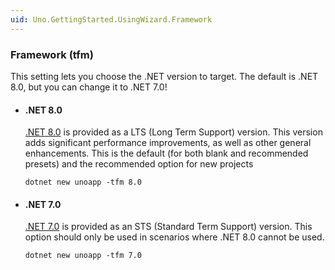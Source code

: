 ```yaml
---
uid: Uno.GettingStarted.UsingWizard.Framework
---
```


### Framework (tfm)

This setting lets you choose the .NET version to target. The default is .NET 8.0, but you can change it to .NET 7.0!

- #### .NET 8.0
    [.NET 8.0](https://learn.microsoft.com/en-us/dotnet/core/whats-new/dotnet-8) is provided as a LTS (Long Term Support) version. This version adds significant performance improvements, as well as other general enhancements. This is the default (for both blank and recommended presets) and the recommended option for new projects

    ```
    dotnet new unoapp -tfm 8.0
    ```

- #### .NET 7.0 
    [.NET 7.0](https://learn.microsoft.com/en-us/dotnet/core/whats-new/dotnet-7) is provided as an STS (Standard Term Support) version. This option should only be used in scenarios where .NET 8.0 cannot be used.  

    ```
    dotnet new unoapp -tfm 7.0
    ```
